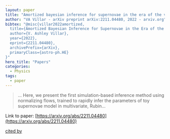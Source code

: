 ```yaml
---
layout: paper
title: "Amortized bayesian inference for supernovae in the era of the vera rubin observatory using normalizing flows"
author: "VA Villar - arXiv preprint arXiv:2211.04480, 2022 - arxiv.org"
bibtex: "@misc{villar2022amortized,
  title={Amortized Bayesian Inference for Supernovae in the Era of the Vera Rubin Observatory Using Normalizing Flows}, 
  author={V. Ashley Villar},
  year={2022},
  eprint={2211.04480},
  archivePrefix={arXiv},
  primaryClass={astro-ph.HE}
}"
hero_title: "Papers"
categories:
  - Physics
tags:
  - paper
---
```

>… Here, we present the first simulation-based inference method using normalizing flows, trained to rapidly infer the parameters of toy supernovae model in multivariate, Rubin…

Link to paper: [https://arxiv.org/abs/2211.04480](https://arxiv.org/abs/2211.04480)

[cited by](https://scholar.google.com/scholar?cites=17210040949417357460&as_sdt=5,44&sciodt=0,44&hl=en&num=20)

